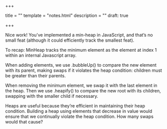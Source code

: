 +++

title = ""
template = "notes.html"
description = ""
draft: true

+++

Nice work! You’ve implemented a min-heap in JavaScript, and that’s no small feat (although it could efficiently track the smallest feat).

To recap: MinHeap tracks the minimum element as the element at index 1 within an internal Javascript array.

When adding elements, we use .bubbleUp() to compare the new element with its parent, making swaps if it violates the heap condition: children must be greater than their parents.

When removing the minimum element, we swap it with the last element in the heap. Then we use .heapify() to compare the new root with its children, swapping with the smaller child if necessary.

Heaps are useful because they’re efficient in maintaining their heap condition. Building a heap using elements that decrease in value would ensure that we continually violate the heap condition. How many swaps would that cause?
